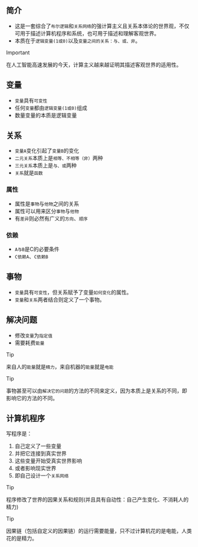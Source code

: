## 简介

- 这是一套综合了`布尔逻辑`和`关系网络`的强计算主义且关系本体论的世界观，不仅可用于描述计算机程序和系统，也可用于描述和理解客观世界。
- 本质在于`逻辑变量(1或0)`以及`变量之间的关系：与、或、非`。

> [!IMPORTANT]
> 在人工智能高速发展的今天，计算主义越来越证明其描述客观世界的适用性。

## 变量

- `变量`具有`可变性`
- 任何`变量`都由`逻辑变量(1或0)`组成
- 数量变量的本质是逻辑变量

## 关系

- `变量A`变化引起了`变量B`的变化
- `二元关系`本质上是`相等、不相等（非）`两种
- `三元关系`本质上是`与、或`两种
- `关系`就是`函数`

### 属性

- 属性是`事物`与`他物`之间的关系
- 属性可以用来区分`事物`与`他物`
- 有`差异`则必然有广义的`方向`、`顺序`

### 依赖

- `A与B`是C的必要条件
- `C依赖A`、`C依赖B`

## 事物

- `变量`具有`可变性`，但关系赋予了变量`如何变化`的属性。
- `变量`和`关系`两者结合则定义了一个事物。

## 解决问题

- 修改`变量`为`指定值`
- 需要耗费`能量`

> [!TIP]
> 来自人的`能量`就是`精力`，来自机器的`能量`就是`电能`

> [!TIP]
> 事物甚至可以由`解决它的问题`的方法的不同来定义，因为本质上是关系的不同，即影响它的方法的不同。

## 计算机程序

写程序是：
1. 自己定义了一些变量
2. 并把它连接到真实世界
3. 这些变量开始受真实世界影响
4. 或者影响现实世界
5. 即自己设计一个`关系网络`

> [!TIP]
> 程序修改了世界的因果关系和规则(并且具有自动性：自己产生变化、不消耗人的精力)

> [!TIP]
> 因果链（包括自定义的因果链）的运行需要能量，只不过计算机花的是电能，人类花的是精力。
